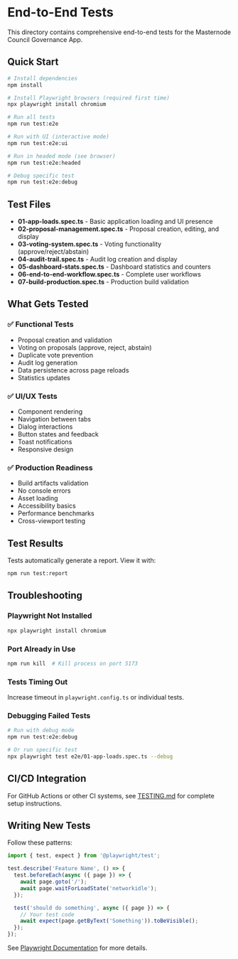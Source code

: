 # End-to-End Tests

This directory contains comprehensive end-to-end tests for the Masternode Council Governance App.

## Quick Start

```bash
# Install dependencies
npm install

# Install Playwright browsers (required first time)
npx playwright install chromium

# Run all tests
npm run test:e2e

# Run with UI (interactive mode)
npm run test:e2e:ui

# Run in headed mode (see browser)
npm run test:e2e:headed

# Debug specific test
npm run test:e2e:debug
```

## Test Files

- **01-app-loads.spec.ts** - Basic application loading and UI presence
- **02-proposal-management.spec.ts** - Proposal creation, editing, and display
- **03-voting-system.spec.ts** - Voting functionality (approve/reject/abstain)
- **04-audit-trail.spec.ts** - Audit log creation and display
- **05-dashboard-stats.spec.ts** - Dashboard statistics and counters
- **06-end-to-end-workflow.spec.ts** - Complete user workflows
- **07-build-production.spec.ts** - Production build validation

## What Gets Tested

### ✅ Functional Tests
- Proposal creation and validation
- Voting on proposals (approve, reject, abstain)
- Duplicate vote prevention
- Audit log generation
- Data persistence across page reloads
- Statistics updates

### ✅ UI/UX Tests
- Component rendering
- Navigation between tabs
- Dialog interactions
- Button states and feedback
- Toast notifications
- Responsive design

### ✅ Production Readiness
- Build artifacts validation
- No console errors
- Asset loading
- Accessibility basics
- Performance benchmarks
- Cross-viewport testing

## Test Results

Tests automatically generate a report. View it with:

```bash
npm run test:report
```

## Troubleshooting

### Playwright Not Installed

```bash
npx playwright install chromium
```

### Port Already in Use

```bash
npm run kill  # Kill process on port 5173
```

### Tests Timing Out

Increase timeout in `playwright.config.ts` or individual tests.

### Debugging Failed Tests

```bash
# Run with debug mode
npm run test:e2e:debug

# Or run specific test
npx playwright test e2e/01-app-loads.spec.ts --debug
```

## CI/CD Integration

For GitHub Actions or other CI systems, see [TESTING.md](../TESTING.md) for complete setup instructions.

## Writing New Tests

Follow these patterns:

```typescript
import { test, expect } from '@playwright/test';

test.describe('Feature Name', () => {
  test.beforeEach(async ({ page }) => {
    await page.goto('/');
    await page.waitForLoadState('networkidle');
  });

  test('should do something', async ({ page }) => {
    // Your test code
    await expect(page.getByText('Something')).toBeVisible();
  });
});
```

See [Playwright Documentation](https://playwright.dev/) for more details.
